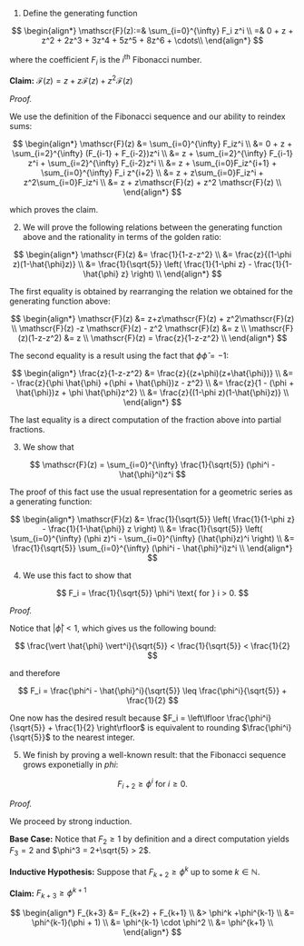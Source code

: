 1. Define the generating function

$$
\begin{align*}
\mathscr{F}(z):=& \sum_{i=0}^{\infty} F_i z^i \\
               =& 0 + z + z^2 + 2z^3 + 3z^4 + 5z^5 + 8z^6 + \cdots\\
\end{align*}
$$

where the coefficient $F_i$ is the $i^{\text{th}}$ Fibonacci number.

**Claim:** $\mathscr{F}(z) = z+z\mathscr{F}(z) + z^2\mathscr{F}(z)$

*Proof.*

We use the definition of the Fibonacci sequence and our ability to reindex sums:

$$
\begin{align*}
    \mathscr{F}(z) &= \sum_{i=0}^{\infty} F_iz^i \\
                   &= 0 + z + \sum_{i=2}^{\infty} (F_{i-1} + F_{i-2})z^i \\
                   &= z + \sum_{i=2}^{\infty} F_{i-1} z^i + \sum_{i=2}^{\infty} F_{i-2}z^i \\
                   &= z + \sum_{i=0}F_iz^{i+1} + \sum_{i=0}^{\infty} F_i z^{i+2} \\
                   &= z + z\sum_{i=0}F_iz^i + z^2\sum_{i=0}F_iz^i \\
                   &= z + z\mathscr{F}(z) + z^2 \mathscr{F}(z) \\
\end{align*}
$$

which proves the claim.

2. We will prove the following relations between the generating function above and the rationality in terms of the golden ratio:

$$
\begin{align*}
    \mathscr{F}(z) &= \frac{1}{1-z-z^2} \\
                   &= \frac{z}{(1-\phi z)(1-\hat{\phi}z)} \\
                   &= \frac{1}{\sqrt{5}} \left( \frac{1}{1-\phi z} - \frac{1}{1-\hat{\phi} z} \right) \\
\end{align*}
$$

The first equality is obtained by rearranging the relation we obtained for the generating function above:

$$
\begin{align*}
\mathscr{F}(z) &= z+z\mathscr{F}(z) + z^2\mathscr{F}(z) \\
\mathscr{F}(z) -z \mathscr{F}(z) - z^2 \mathscr{F}(z) &= z \\
\mathscr{F}(z)(1-z-z^2) &= z \\
\mathscr{F}(z) = \frac{z}{1-z-z^2} \\
\end{align*}
$$

The second equality is a result using the fact that $\phi \hat{\phi} = -1$:

$$
\begin{align*}
\frac{z}{1-z-z^2} &= \frac{z}{(z+\phi)(z+\hat{\phi})} \\
                  &= - \frac{z}{\phi \hat{\phi} +(\phi + \hat{\phi})z - z^2} \\
                  &= \frac{z}{1 - (\phi + \hat{\phi})z + \phi \hat{\phi}z^2} \\
                  &= \frac{z}{(1-\phi z)(1-\hat{\phi}z)} \\
\end{align*}
$$

The last equality is a direct computation of the fraction above into partial fractions.

3. We show that

$$
\mathscr{F}(z) = \sum_{i=0}^{\infty} \frac{1}{\sqrt{5}} (\phi^i - \hat{\phi}^i)z^i
$$

The proof of this fact use the usual representation for a geometric series as a generating function:

$$
\begin{align*}
    \mathscr{F}(z) &= \frac{1}{\sqrt{5}} \left( \frac{1}{1-\phi z} - \frac{1}{1-\hat{\phi}} z \right) \\
                   &= \frac{1}{\sqrt{5}} \left( \sum_{i=0}^{\infty} (\phi z)^i - \sum_{i=0}^{\infty} (\hat{\phi}z)^i \right) \\
                   &= \frac{1}{\sqrt{5}} \sum_{i=0}^{\infty} (\phi^i - \hat{\phi}^i)z^i \\
\end{align*}
$$

4. We use this fact to show that

$$
    F_i = \frac{1}{\sqrt{5}} \phi^i \text{ for } i > 0.
$$

*Proof.*

Notice that $\vert \hat{\phi} \vert < 1$, which gives us the following bound:

$$
\frac{\vert \hat{\phi} \vert^i}{\sqrt{5}} < \frac{1}{\sqrt{5}} < \frac{1}{2}
$$

and therefore

$$
F_i = \frac{\phi^i - \hat{\phi}^i}{\sqrt{5}} \leq \frac{\phi^i}{\sqrt{5}} + \frac{1}{2}
$$

One now has the desired result  because $F_i = \left\lfloor \frac{\phi^i}{\sqrt{5}} + \frac{1}{2} \right\rfloor$ is equivalent to rounding $\frac{\phi^i}{\sqrt{5}}$ to the nearest integer.

5. We finish by proving a well-known result: that the Fibonacci sequence grows exponetially in $phi$:

$$
F_{i+2} \geq \phi^i \text{ for } i \geq 0.
$$

*Proof.*

We proceed by strong induction.

**Base Case:** Notice that $F_2 \geq 1$ by definition and a direct computation yields $F_3 = 2$ and $\phi^3 = 2+\sqrt{5} > 2$.

**Inductive Hypothesis:** Suppose that $F_{k+2} \geq \phi^k$ up to some $k \in \mathbb{N}$.

**Claim:** $F_{k+3} \geq \phi^{k+1}$

$$
\begin{align*}
F_{k+3} &= F_{k+2} + F_{k+1} \\
        &> \phi^k +\phi^{k-1} \\
        &= \phi^{k-1}(\phi + 1) \\
        &= \phi^{k-1} \cdot  \phi^2 \\
        &= \phi^{k+1} \\
\end{align*}
$$
